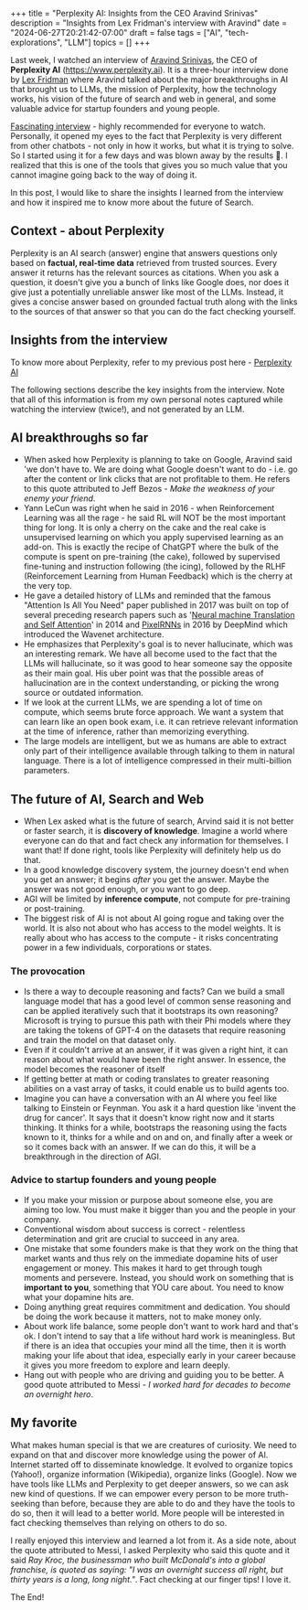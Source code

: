 +++
title = "Perplexity AI: Insights from the CEO Aravind Srinivas"
description = "Insights from Lex Fridman's interview with Aravind"
date = "2024-06-27T20:21:42-07:00"
draft = false
tags = ["AI", "tech-explorations", "LLM"]
topics = []
+++

Last week, I watched an interview of [Aravind Srinivas](https://www.linkedin.com/in/aravind-srinivas-16051987/), the CEO of **Perplexity AI** (https://www.perplexity.ai). It is a three-hour interview done by [Lex Fridman](https://www.linkedin.com/in/lexfridman/) where Aravind talked about the major breakthroughs in AI that brought us to LLMs, the mission of Perplexity, how the technology works, his vision of the future of search and web in general, and some valuable advice for startup founders and young people.

[Fascinating interview](https://www.youtube.com/watch?v=e-gwvmhyU7A) - highly recommended for everyone to watch. Personally, it opened my eyes to the fact that Perplexity is very different from other chatbots - not only in how it works, but what it is trying to solve. So I started using it for a few days and was blown away by the results 💯. I realized that this is one of the tools that gives you so much value that you cannot imagine going back to the way of doing it. 

In this post, I would like to share the insights I learned from the interview and how it inspired me to know more about the future of Search. 

## Context - about Perplexity
Perplexity is an AI search (answer) engine that answers questions only based on **factual, real-time data** retrieved from trusted sources. Every answer it returns has the relevant sources as citations. When you ask a question, it doesn't give you a bunch of links like Google does, nor does it give just a potentially unreliable answer like most of the LLMs. Instead, it gives a concise answer based on grounded factual truth along with the links to the sources of that answer so that you can do the fact checking yourself.

## Insights from the interview

To know more about Perplexity, refer to my previous post here - [Perplexity AI](/post/perplexity-ai)
 
 The following sections describe the key insights from the interview. Note that all of this information is from my own personal notes captured while watching the interview (twice!), and not generated by an LLM.

 ## AI breakthroughs so far
 * When asked how Perplexity is planning to take on Google, Aravind said 'we don't have to. We are doing what Google doesn't want to do - i.e. go after the content or link clicks that are not profitable to them. He refers to this quote attributed to Jeff Bezos - *Make the weakness of your enemy your friend*.
 * Yann LeCun was right when he said in 2016 - when Reinforcement Learning was all the rage - he said RL will NOT be the most important thing for long. It is only a cherry on the cake and the real cake is unsupervised learning on which you apply supervised learning as an add-on. This is exactly the recipe of ChatGPT where the bulk of the compute is spent on pre-training (the cake), followed by supervised fine-tuning and instruction following (the icing), followed by the RLHF (Reinforcement Learning from Human Feedback) which is the cherry at the very top.
 * He gave a detailed history of LLMs and reminded that the famous "Attention Is All You Need" paper published in 2017 was built on top of several preceding research papers such as '[Neural machine Translation and Self Attention](https://arxiv.org/abs/1409.0473)' in 2014 and [PixelRNNs](https://arxiv.org/abs/1601.06759) in 2016 by DeepMind which introduced the Wavenet architecture.
 * He emphasizes that Perplexity's goal is to never hallucinate, which was an interesting remark. We have all become used to the fact that the LLMs will hallucinate, so it was good to hear someone say the opposite as their main goal. His uber point was that the possible areas of hallucination are in the context understanding, or picking the wrong source or outdated information.
 * If we look at the current LLMs, we are spending a lot of time on compute, which seems brute force approach. We want a system that can learn like an open book exam, i.e. it can retrieve relevant information at the time of inference, rather than memorizing everything.
 * The large models are intelligent, but we as humans are able to extract only part of their intelligence available through talking to them in natural language. There is a lot of intelligence compressed in their multi-billion parameters.

## The future of AI, Search and Web
* When Lex asked what is the future of search, Arvind said it is not better or faster search, it is **discovery of knowledge**.  Imagine a world where everyone can do that and fact check any information for themselves. I want that! If done right, tools like Perplexity will definitely help us do that.
* In a good knowledge discovery system, the journey doesn't end when you get an answer; it begins *after* you get the answer. Maybe the answer was not good enough, or you want to go deep.
* AGI will be limited by **inference compute**, not compute for pre-training or post-training.
* The biggest risk of AI is not about AI going rogue and taking over the world. It is also not about who has access to the model weights. It is really about who has access to the compute - it risks concentrating power in a few individuals, corporations or states.

### The provocation
* Is there a way to decouple reasoning and facts? Can we build a small language model that has a good level of common sense reasoning and can be applied iteratively such that it bootstraps its own reasoning? Microsoft is trying to pursue this path with their Phi models where they are taking the tokens of GPT-4 on the datasets that require reasoning and train the model on that dataset only. 
* Even if it couldn't arrive at an answer, if it was given a right hint, it can reason about what would have been the right answer. In essence, the model becomes the reasoner of itself
* If getting better at math or coding translates to greater reasoning abilities on a vast array of tasks, it could enable us to build agents too.
* Imagine you can have a conversation with an AI where you feel like talking to Einstein or Feynman. You ask it a hard question like 'invent the drug for cancer'. It says that it doesn't know right now and it starts thinking. It thinks for a while, bootstraps the reasoning using the facts known to it, thinks for a while and on and on, and finally after a week or so it comes back with an answer. If we can do this, it will be a breakthrough in the direction of AGI.

### Advice to startup founders and young people
* If you make your mission or purpose about someone else, you are aiming too low. You must make it bigger than you and the people in your company.
* Conventional wisdom about success is correct - relentless determination and grit are crucial to succeed in any area.
* One mistake that some founders make is that they work on the thing that market wants and thus rely on the immediate dopamine hits of user engagement or money. This makes it hard to get through tough moments and persevere. Instead, you should work on something that is **important to you**, something that YOU care about. You need to know what your dopamine hits are.
* Doing anything great requires commitment and dedication. You should be doing the work because it matters, not to make money only.
* About work life balance, some people don't want to work hard and that's ok. I don't intend to say that a life without hard work is meaningless. But if there is an idea that occupies your mind all the time, then it is worth making your life about that idea, especially early in your career because it gives you more freedom to explore and learn deeply.
* Hang out with people who are driving and guiding you to be better. A good quote attributed to Messi - *I worked hard for decades to become an overnight hero*.

## My favorite
What makes human special is that we are creatures of curiosity. We need to expand on that and discover more knowledge using the power of AI. Internet started off to disseminate knowledge. It evolved to organize topics (Yahoo!), organize information (Wikipedia), organize links (Google). Now we have tools like LLMs and Perplexity to get deeper answers, so we can ask new kind of questions. If we can empower every person to be more truth-seeking than before, because they are able to do and they have the tools to do so, then it will lead to a better world. More people will be interested in fact checking themselves than relying on others to do so.

I really enjoyed this interview and learned a lot from it. As a side note, about the quote attributed to Messi, I asked Perplexity who said this quote and it said *Ray Kroc, the businessman who built McDonald's into a global franchise, is quoted as saying: "I was an overnight success all right, but thirty years is a long, long night."*. Fact checking at our finger tips! I love it.

The End!